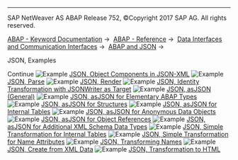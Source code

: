   

* * *

SAP NetWeaver AS ABAP Release 752, ©Copyright 2017 SAP AG. All rights reserved.

[ABAP - Keyword Documentation](https://help.sap.com/doc/abapdocu_752_index_htm/7.52/en-US/abenabap.htm) →  [ABAP - Reference](https://help.sap.com/doc/abapdocu_752_index_htm/7.52/en-US/abenabap_reference.htm) →  [Data Interfaces and Communication Interfaces](https://help.sap.com/doc/abapdocu_752_index_htm/7.52/en-US/abenabap_data_communication.htm) →  [ABAP and JSON](https://help.sap.com/doc/abapdocu_752_index_htm/7.52/en-US/abenabap_json.htm) → 

JSON, Examples

Continue
![Example](exa.gif "Example") [JSON, Object Components in JSON-XML](https://help.sap.com/doc/abapdocu_752_index_htm/7.52/en-US/abenabap_json_xml_abexa.htm)
![Example](exa.gif "Example") [JSON, Parse](https://help.sap.com/doc/abapdocu_752_index_htm/7.52/en-US/abenabap_json_oo_reader_abexa.htm)
![Example](exa.gif "Example") [JSON, Render](https://help.sap.com/doc/abapdocu_752_index_htm/7.52/en-US/abenabap_json_token_writer_abexa.htm)
![Example](exa.gif "Example") [JSON, Identity Transformation with JSONWriter as Target](https://help.sap.com/doc/abapdocu_752_index_htm/7.52/en-US/abenjson_trafo_id_abexa.htm)
![Example](exa.gif "Example") [JSON, asJSON (General)](https://help.sap.com/doc/abapdocu_752_index_htm/7.52/en-US/abenabap_hello_json_abexa.htm)
![Example](exa.gif "Example") [JSON, asJSON for Elementary ABAP Types](https://help.sap.com/doc/abapdocu_752_index_htm/7.52/en-US/abenabap_json_asjson_elem_abexa.htm)
![Example](exa.gif "Example") [JSON, asJSON for Structures](https://help.sap.com/doc/abapdocu_752_index_htm/7.52/en-US/abenabap_json_asjson_struc_abexa.htm)
![Example](exa.gif "Example") [JSON, asJSON for Internal Tables](https://help.sap.com/doc/abapdocu_752_index_htm/7.52/en-US/abenabap_json_asjson_table_abexa.htm)
![Example](exa.gif "Example") [JSON, asJSON for Anonymous Data Objects](https://help.sap.com/doc/abapdocu_752_index_htm/7.52/en-US/abenabap_json_asjson_dref_abexa.htm)
![Example](exa.gif "Example") [JSON, asJSON for Object References](https://help.sap.com/doc/abapdocu_752_index_htm/7.52/en-US/abenabap_json_asjson_oref_abexa.htm)
![Example](exa.gif "Example") [JSON, asJSON for Additional XML Schema Data Types](https://help.sap.com/doc/abapdocu_752_index_htm/7.52/en-US/abenabap_json_asjson_xsd_abexa.htm)
![Example](exa.gif "Example") [JSON, Simple Transformation for Internal Tables](https://help.sap.com/doc/abapdocu_752_index_htm/7.52/en-US/abenabap_st_json_table_abexa.htm)
![Example](exa.gif "Example") [JSON, Simple Transformation for Name Attributes](https://help.sap.com/doc/abapdocu_752_index_htm/7.52/en-US/abenabap_st_json_table_attr_abexa.htm)
![Example](exa.gif "Example") [JSON, Transforming Names](https://help.sap.com/doc/abapdocu_752_index_htm/7.52/en-US/abenabap_json_names_to_upper_abexa.htm)
![Example](exa.gif "Example") [JSON, Create from XML Data](https://help.sap.com/doc/abapdocu_752_index_htm/7.52/en-US/abenabap_xml_to_json_abexa.htm)
![Example](exa.gif "Example") [JSON, Transformation to HTML](https://help.sap.com/doc/abapdocu_752_index_htm/7.52/en-US/abenabap_json_to_html_abexa.htm)